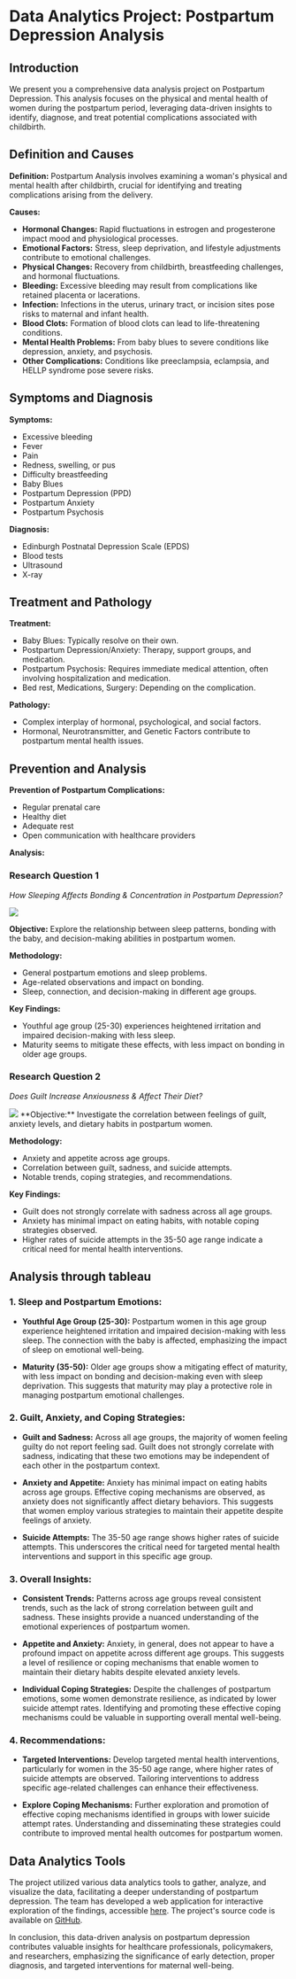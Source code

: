 # Data Analytics Project: Postpartum Depression Analysis

## Introduction

We present you a comprehensive data analysis project on Postpartum Depression. This analysis focuses on the physical and mental health of women during the postpartum period, leveraging data-driven insights to identify, diagnose, and treat potential complications associated with childbirth.

## Definition and Causes

**Definition:** Postpartum Analysis involves examining a woman's physical and mental health after childbirth, crucial for identifying and treating complications arising from the delivery.

**Causes:**
- **Hormonal Changes:** Rapid fluctuations in estrogen and progesterone impact mood and physiological processes.
- **Emotional Factors:** Stress, sleep deprivation, and lifestyle adjustments contribute to emotional challenges.
- **Physical Changes:** Recovery from childbirth, breastfeeding challenges, and hormonal fluctuations.
- **Bleeding:** Excessive bleeding may result from complications like retained placenta or lacerations.
- **Infection:** Infections in the uterus, urinary tract, or incision sites pose risks to maternal and infant health.
- **Blood Clots:** Formation of blood clots can lead to life-threatening conditions.
- **Mental Health Problems:** From baby blues to severe conditions like depression, anxiety, and psychosis.
- **Other Complications:** Conditions like preeclampsia, eclampsia, and HELLP syndrome pose severe risks.

## Symptoms and Diagnosis

**Symptoms:**
- Excessive bleeding
- Fever
- Pain
- Redness, swelling, or pus
- Difficulty breastfeeding
- Baby Blues
- Postpartum Depression (PPD)
- Postpartum Anxiety
- Postpartum Psychosis

**Diagnosis:**
- Edinburgh Postnatal Depression Scale (EPDS)
- Blood tests
- Ultrasound
- X-ray

## Treatment and Pathology

**Treatment:**
- Baby Blues: Typically resolve on their own.
- Postpartum Depression/Anxiety: Therapy, support groups, and medication.
- Postpartum Psychosis: Requires immediate medical attention, often involving hospitalization and medication.
- Bed rest, Medications, Surgery: Depending on the complication.

**Pathology:**
- Complex interplay of hormonal, psychological, and social factors.
- Hormonal, Neurotransmitter, and Genetic Factors contribute to postpartum mental health issues.

## Prevention and Analysis

**Prevention of Postpartum Complications:**
- Regular prenatal care
- Healthy diet
- Adequate rest
- Open communication with healthcare providers

**Analysis:**

### Research Question 1
*How Sleeping Affects Bonding & Concentration in Postpartum Depression?*

<img src="https://github.com/Demon-2-Angel/Post-Partum-Analysis/blob/main/Images/Dashboard%202.png">


**Objective:** Explore the relationship between sleep patterns, bonding with the baby, and decision-making abilities in postpartum women.

**Methodology:**
- General postpartum emotions and sleep problems.
- Age-related observations and impact on bonding.
- Sleep, connection, and decision-making in different age groups.

**Key Findings:**
- Youthful age group (25-30) experiences heightened irritation and impaired decision-making with less sleep.
- Maturity seems to mitigate these effects, with less impact on bonding in older age groups.

### Research Question 2
*Does Guilt Increase Anxiousness & Affect Their Diet?*

<img src="https://github.com/Demon-2-Angel/Post-Partum-Analysis/blob/main/Images/Dashboard%203.png">
**Objective:** Investigate the correlation between feelings of guilt, anxiety levels, and dietary habits in postpartum women.

**Methodology:**
- Anxiety and appetite across age groups.
- Correlation between guilt, sadness, and suicide attempts.
- Notable trends, coping strategies, and recommendations.

**Key Findings:**
- Guilt does not strongly correlate with sadness across all age groups.
- Anxiety has minimal impact on eating habits, with notable coping strategies observed.
- Higher rates of suicide attempts in the 35-50 age range indicate a critical need for mental health interventions.

## Analysis through tableau



### 1. Sleep and Postpartum Emotions:

- **Youthful Age Group (25-30):** Postpartum women in this age group experience heightened irritation and impaired decision-making with less sleep. The connection with the baby is affected, emphasizing the impact of sleep on emotional well-being.
  
- **Maturity (35-50):** Older age groups show a mitigating effect of maturity, with less impact on bonding and decision-making even with sleep deprivation. This suggests that maturity may play a protective role in managing postpartum emotional challenges.

### 2. Guilt, Anxiety, and Coping Strategies:

- **Guilt and Sadness:** Across all age groups, the majority of women feeling guilty do not report feeling sad. Guilt does not strongly correlate with sadness, indicating that these two emotions may be independent of each other in the postpartum context.

- **Anxiety and Appetite:** Anxiety has minimal impact on eating habits across age groups. Effective coping mechanisms are observed, as anxiety does not significantly affect dietary behaviors. This suggests that women employ various strategies to maintain their appetite despite feelings of anxiety.

- **Suicide Attempts:** The 35-50 age range shows higher rates of suicide attempts. This underscores the critical need for targeted mental health interventions and support in this specific age group.

### 3. Overall Insights:

- **Consistent Trends:** Patterns across age groups reveal consistent trends, such as the lack of strong correlation between guilt and sadness. These insights provide a nuanced understanding of the emotional experiences of postpartum women.

- **Appetite and Anxiety:** Anxiety, in general, does not appear to have a profound impact on appetite across different age groups. This suggests a level of resilience or coping mechanisms that enable women to maintain their dietary habits despite elevated anxiety levels.

- **Individual Coping Strategies:** Despite the challenges of postpartum emotions, some women demonstrate resilience, as indicated by lower suicide attempt rates. Identifying and promoting these effective coping mechanisms could be valuable in supporting overall mental well-being.

### 4. Recommendations:

- **Targeted Interventions:** Develop targeted mental health interventions, particularly for women in the 35-50 age range, where higher rates of suicide attempts are observed. Tailoring interventions to address specific age-related challenges can enhance their effectiveness.

- **Explore Coping Mechanisms:** Further exploration and promotion of effective coping mechanisms identified in groups with lower suicide attempt rates. Understanding and disseminating these strategies could contribute to improved mental health outcomes for postpartum women.


## Data Analytics Tools

The project utilized various data analytics tools to gather, analyze, and visualize the data, facilitating a deeper understanding of postpartum depression. The team has developed a web application for interactive exploration of the findings, accessible [here](https://post-partum-analysis.streamlit.app/). The project's source code is available on [GitHub](https://github.com/Demon-2-Angel/Post-Partum-Analysis).

In conclusion, this data-driven analysis on postpartum depression contributes valuable insights for healthcare professionals, policymakers, and researchers, emphasizing the significance of early detection, proper diagnosis, and targeted interventions for maternal well-being.
